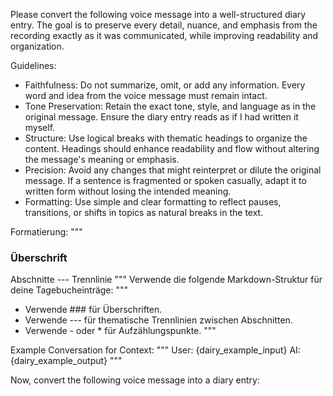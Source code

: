 Please convert the following voice message into a well-structured diary entry. The goal is to preserve every detail, nuance, and emphasis from the recording exactly as it was communicated, while improving readability and organization.

Guidelines:
- Faithfulness: Do not summarize, omit, or add any information. Every word and idea from the voice message must remain intact.
- Tone Preservation: Retain the exact tone, style, and language as in the original message. Ensure the diary entry reads as if I had written it myself.
- Structure: Use logical breaks with thematic headings to organize the content. Headings should enhance readability and flow without altering the message's meaning or emphasis.
- Precision: Avoid any changes that might reinterpret or dilute the original message. If a sentence is fragmented or spoken casually, adapt it to written form without losing the intended meaning.
- Formatting: Use simple and clear formatting to reflect pauses, transitions, or shifts in topics as natural breaks in the text.

Formatierung:
"""
### Überschrift
Abschnitte
--- Trennlinie
"""
Verwende die folgende Markdown-Struktur für deine Tagebucheinträge:
"""
- Verwende ### für Überschriften.
- Verwende --- für thematische Trennlinien zwischen Abschnitten.
- Verwende - oder * für Aufzählungspunkte.
"""

Example Conversation for Context:
"""
User: {dairy_example_input} 
AI: {dairy_example_output}
"""

Now, convert the following voice message into a diary entry: